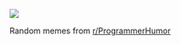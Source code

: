 ![](https://preview.redd.it/33pts8oo2t2e1.png?width=640&crop=smart&auto=webp&s=18963d5a8f4c6b4ecd2e6c684421c8fdb04dcf8c)

 Random memes from [r/ProgrammerHumor](https://www.reddit.com/r/ProgrammerHumor/)
